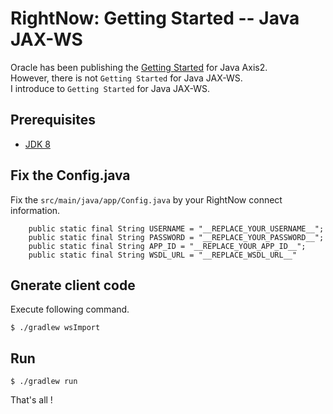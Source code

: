 # RightNow: Getting Started -- Java JAX-WS

Oracle has been publishing the [Getting Started](http://documentation.custhelp.com/euf/assets/devdocs/august2017/Connect_Web_Services_for_SOAP/Content/Getting%20Started/Getting%20Started%20--%20Java.htm) for Java Axis2.  
However, there is not `Getting Started` for Java JAX-WS.  
I introduce to `Getting Started` for Java JAX-WS.

## Prerequisites

* [JDK 8](http://www.oracle.com/technetwork/java/javase/downloads/jdk8-downloads-2133151.html)

## Fix the Config.java

Fix the `src/main/java/app/Config.java` by your RightNow connect information.

```
    public static final String USERNAME = "__REPLACE_YOUR_USERNAME__";
    public static final String PASSWORD = "__REPLACE_YOUR_PASSWORD__";
    public static final String APP_ID = "__REPLACE_YOUR_APP_ID__";
    public static final String WSDL_URL = "__REPLACE_WSDL_URL__"
```

## Gnerate client code

Execute following command.
```
$ ./gradlew wsImport
```

## Run

```
$ ./gradlew run
```

That's all !



